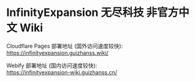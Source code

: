 # InfinityExpansion 无尽科技 非官方中文 Wiki

Cloudflare Pages 部署地址 (国外访问速度较快):  
https://infinityexpansion.guizhanss.wiki/

Webify 部署地址 (国内访问速度较快):  
https://infinityexpansion-wiki.guizhanss.cn/
